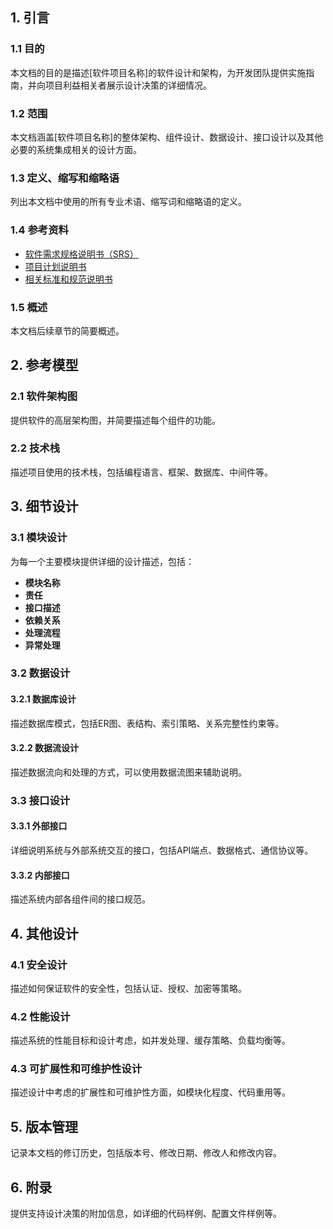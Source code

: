 ## 1. 引言

### 1.1 目的

本文档的目的是描述[软件项目名称]的软件设计和架构，为开发团队提供实施指南，并向项目利益相关者展示设计决策的详细情况。

### 1.2 范围

本文档涵盖[软件项目名称]的整体架构、组件设计、数据设计、接口设计以及其他必要的系统集成相关的设计方面。

### 1.3 定义、缩写和缩略语

列出本文档中使用的所有专业术语、缩写词和缩略语的定义。

### 1.4 参考资料

- [软件需求规格说明书（SRS）](软件需求规格说明书%20(SRS).md)
- [项目计划说明书](项目计划说明书.md)
- [相关标准和规范说明书](标准规格说明书.md)

### 1.5 概述

本文档后续章节的简要概述。

## 2. 参考模型

### 2.1 软件架构图

提供软件的高层架构图，并简要描述每个组件的功能。

### 2.2 技术栈

描述项目使用的技术栈，包括编程语言、框架、数据库、中间件等。

## 3. 细节设计

### 3.1 模块设计

为每一个主要模块提供详细的设计描述，包括：

- **模块名称**
- **责任**
- **接口描述**
- **依赖关系**
- **处理流程**
- **异常处理**

### 3.2 数据设计

#### 3.2.1 数据库设计

描述数据库模式，包括ER图、表结构、索引策略、关系完整性约束等。

#### 3.2.2 数据流设计

描述数据流向和处理的方式，可以使用数据流图来辅助说明。

### 3.3 接口设计

#### 3.3.1 外部接口

详细说明系统与外部系统交互的接口，包括API端点、数据格式、通信协议等。

#### 3.3.2 内部接口

描述系统内部各组件间的接口规范。

## 4. 其他设计

### 4.1 安全设计

描述如何保证软件的安全性，包括认证、授权、加密等策略。

### 4.2 性能设计

描述系统的性能目标和设计考虑，如并发处理、缓存策略、负载均衡等。

### 4.3 可扩展性和可维护性设计

描述设计中考虑的扩展性和可维护性方面，如模块化程度、代码重用等。

## 5. 版本管理

记录本文档的修订历史，包括版本号、修改日期、修改人和修改内容。

## 6. 附录

提供支持设计决策的附加信息，如详细的代码样例、配置文件样例等。